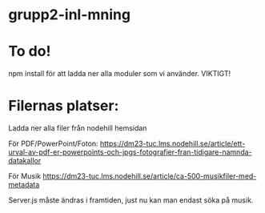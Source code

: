 # grupp2-inl-mning

# To do!
npm install
för att ladda ner alla moduler som vi använder. VIKTIGT!

# Filernas platser:
Ladda ner alla filer från nodehill hemsidan

För PDF/PowerPoint/Foton:
https://dm23-tuc.lms.nodehill.se/article/ett-urval-av-pdf-er-powerpoints-och-jpgs-fotografier-fran-tidigare-namnda-datakallor

För Musik
https://dm23-tuc.lms.nodehill.se/article/ca-500-musikfiler-med-metadata

Server.js måste ändras i framtiden, just nu kan man endast söka på musik.